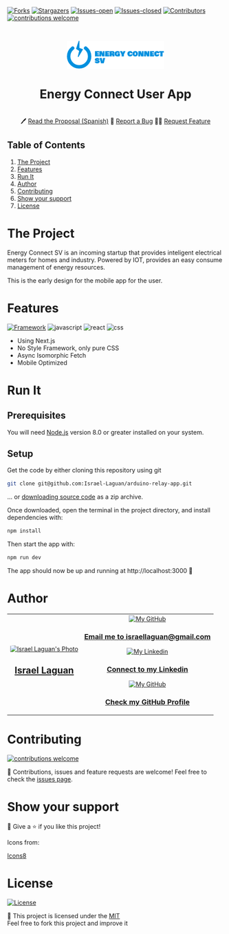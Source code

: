 <!-- PROJECT SHIELDS -->
[![Forks][forks-shield]][forks-url]
[![Stargazers][stars-shield]][stars-url]
[![Issues-open][issues-open-shield]][issues-url]
[![Issues-closed][issues-closed-shield]][issues-url]
[![Contributors][contributors-shield]][contributors-url]
[![contributions welcome][contributions-welcome]][issues-url]

<!-- PROJECT LOGO -->
<br/>
<p align="center">
  <a href="https://github.com/Israel-Laguan/arduino-relay-app/">
	  <img src="https://github.com/Israel-Laguan/arduino-relay-app/raw/master/public/Logo/logo-blue.png" alt="Logo"/>
  </a>

  <h1 align="center">
	Energy Connect User App
  </h1>

  <p align="center">
    <br/>
	  🖊️
    <a href="https://docs.google.com/document/d/1_Q9MByFOJWq-gpOqzo94fKJn1sAZ7zUqW3S83aWcm3E/edit?usp=sharing">Read the Proposal (Spanish)</a>
    🐞
    <a href="https://github.com/Israel-Laguan/arduino-relay-app/issues">Report a Bug</a>
    🙋‍♂️
    <a href="https://github.com/Israel-Laguan/arduino-relay-app/issues">Request Feature</a>
  </p>
</p>

## Table of Contents

1. [The Project](#the-project)
2. [Features](#features)
3. [Run It](#run-it)
4. [Author](#author)
5. [Contributing](#contributing)
6. [Show your support](#show-your-support)
7. [License](#license)

# The Project

Energy Connect SV is an incoming startup that provides inteligent electrical meters for homes and industry. Powered by IOT, provides an easy consume management of energy resources.

This is the early design for the mobile app for the user.

# Features

[![Framework][badge-framework]][framework-url]
![javascript][]
![react][]
![css][]

- Using Next.js
- No Style Framework, only pure CSS
- Async Isomorphic Fetch
- Mobile Optimized

# Run It

## Prerequisites

You will need [Node.js](https://nodejs.org) version 8.0 or greater installed on your system.

## Setup

Get the code by either cloning this repository using git

```bash
git clone git@github.com:Israel-Laguan/arduino-relay-app.git
```

... or [downloading source code](git@github.com:Israel-Laguan/arduino-relay-app.git/archive/master.zip) as a zip archive.

Once downloaded, open the terminal in the project directory, and install dependencies with:

```bash
npm install
```

Then start the app with:

```bash
npm run dev
```

The app should now be up and running at http://localhost:3000 🚀

# Author

<table style="width:100%">
  <tr>
    <td>
        <div align="center">
            <a href="./docs/img/photo.png" target="_blank" rel="author">
                <img src="https://avatars2.githubusercontent.com/u/36519478?s=460&v=4" style="border-radius: 10%; min-width: 100px;" alt="Israel Laguan's Photo" width="200px">
            </a>
            <h2>
                <a href="https://israel-laguan.github.io/" target="_blank" rel="author">
                    Israel Laguan
                </a>
            </h2>
        </div>
    </td>
    <td>
        <div align="center">
            <a href="mailto:israellaguan@gmail.com" target="_blank" rel="author">
                <img src="https://img.icons8.com/color/48/000000/message-squared.png" alt="My GitHub" height="45px">
            </a>
            <h3>
                <a href="mailto:israellaguan@gmail.com" target="_blank" rel="author">
                    Email me to israellaguan@gmail.com
                </a>
            </h3>
            <a href="https://www.linkedin.com/in/israellaguan/" target="_blank" rel="author">
                <img src="https://img.icons8.com/color/48/000000/linkedin.png" alt="My Linkedin" height="45px">
            </a>
            <h3>
                <a href="https://www.linkedin.com/in/israellaguan/" target="_blank" rel="author">
                    Connect to my Linkedin
                </a>
            </h3>
            <a href="https://github.com/Israel-Laguan" target="_blank" rel="author">
                <img src="https://img.icons8.com/color/48/000000/github--v1.png" alt="My GitHub" height="45px">
            </a>
            <h3>
                <a href="https://github.com/Israel-Laguan" target="_blank" rel="author">
                    Check my GitHub Profile
                </a>
            </h3>
        </div>
    </td>
  </tr>
</table> 

# Contributing

[![contributions welcome][contributions-welcome]][issues-url]

🤝 Contributions, issues and feature requests are welcome!
Feel free to check the [issues page][issues-url].

# Show your support

🤗 Give a ⭐️ if you like this project!

Icons from:

<a href="https://icons8.com/icon/13917/full-image">Icons8</a>

# License

[![License][badge-license]](http://badges.mit-license.org)

📝 This project is licensed under the [MIT](LICENSE)\
Feel free to fork this project and improve it

<!-- MARKDOWN LINKS & IMAGES -->
[contributors-shield]: https://img.shields.io/github/contributors/Israel-Laguan/arduino-relay-app?style=for-the-badge
[contributors-url]: https://github.com/Israel-Laguan/arduino-relay-app/graphs/contributors
[forks-shield]: https://img.shields.io/github/forks/Israel-Laguan/arduino-relay-app?style=for-the-badge
[forks-url]: https://github.com/Israel-Laguan/arduino-relay-app/network/members
[stars-shield]: https://img.shields.io/github/stars/Israel-Laguan/arduino-relay-app?style=for-the-badge
[stars-url]: https://github.com/Israel-Laguan/arduino-relay-app/stargazers
[issues-open-shield]: https://img.shields.io/github/issues/Israel-Laguan/arduino-relay-app?style=for-the-badge
[issues-url]: https://github.com/Israel-Laguan/arduino-relay-app/issues
[issues-closed-shield]: https://img.shields.io/github/issues-closed/Israel-Laguan/arduino-relay-app?style=for-the-badge
[badge-framework]: https://img.shields.io/badge/framework-Next.js-000?style=for-the-badge&logo=next.js
[framework-url]: https://google.com
[contributions-welcome]: https://img.shields.io/badge/contributions-welcome-brightgreen.svg?style=for-the-badge
[badge-license]: https://img.shields.io/:license-mit-blue.svg?style=for-the-badge
[react]: https://img.shields.io/badge/React-16+-61DAFB?style=for-the-badge&logo=react
[javascript]: https://img.shields.io/badge/JAVASCRIPT-ES6%2B-F7DF1E?style=for-the-badge&logo=javascript
[css]: https://img.shields.io/badge/style-CSS-1572B6?style=for-the-badge&logo=css3
